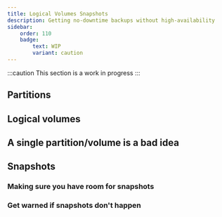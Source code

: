 ```yaml
---
title: Logical Volumes Snapshots
description: Getting no-downtime backups without high-availability
sidebar:
    order: 110
    badge:
        text: WIP
        variant: caution
---
```


:::caution
This section is a work in progress
:::

## Partitions

## Logical volumes

## A single partition/volume is a bad idea

## Snapshots

### Making sure you have room for snapshots

### Get warned if snapshots don't happen
